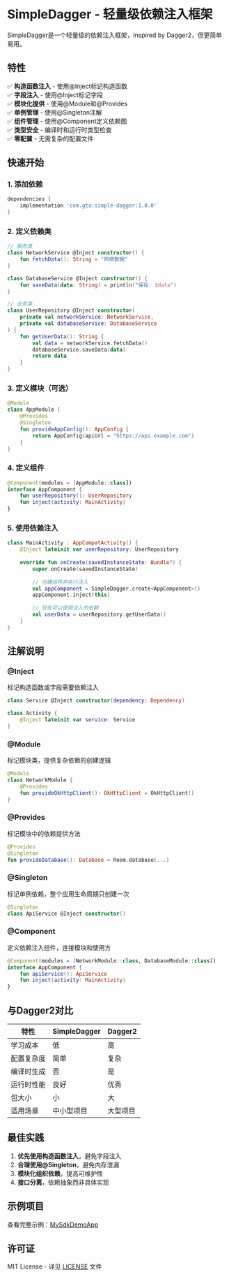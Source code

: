 # SimpleDagger - 轻量级依赖注入框架

SimpleDagger是一个轻量级的依赖注入框架，inspired by Dagger2，但更简单易用。

## 特性

✅ **构造函数注入** - 使用@Inject标记构造函数  
✅ **字段注入** - 使用@Inject标记字段  
✅ **模块化提供** - 使用@Module和@Provides  
✅ **单例管理** - 使用@Singleton注解  
✅ **组件管理** - 使用@Component定义依赖图  
✅ **类型安全** - 编译时和运行时类型检查  
✅ **零配置** - 无需复杂的配置文件  

## 快速开始

### 1. 添加依赖

```gradle
dependencies {
    implementation 'com.gta:simple-dagger:1.0.0'
}
```

### 2. 定义依赖类

```kotlin
// 服务类
class NetworkService @Inject constructor() {
    fun fetchData(): String = "网络数据"
}

class DatabaseService @Inject constructor() {
    fun saveData(data: String) = println("保存: $data")
}

// 业务类
class UserRepository @Inject constructor(
    private val networkService: NetworkService,
    private val databaseService: DatabaseService
) {
    fun getUserData(): String {
        val data = networkService.fetchData()
        databaseService.saveData(data)
        return data
    }
}
```

### 3. 定义模块（可选）

```kotlin
@Module
class AppModule {
    @Provides
    @Singleton
    fun provideAppConfig(): AppConfig {
        return AppConfig(apiUrl = "https://api.example.com")
    }
}
```

### 4. 定义组件

```kotlin
@Component(modules = [AppModule::class])
interface AppComponent {
    fun userRepository(): UserRepository
    fun inject(activity: MainActivity)
}
```

### 5. 使用依赖注入

```kotlin
class MainActivity : AppCompatActivity() {
    @Inject lateinit var userRepository: UserRepository
    
    override fun onCreate(savedInstanceState: Bundle?) {
        super.onCreate(savedInstanceState)
        
        // 创建组件并执行注入
        val appComponent = SimpleDagger.create<AppComponent>()
        appComponent.inject(this)
        
        // 现在可以使用注入的依赖
        val userData = userRepository.getUserData()
    }
}
```

## 注解说明

### @Inject
标记构造函数或字段需要依赖注入

```kotlin
class Service @Inject constructor(dependency: Dependency)

class Activity {
    @Inject lateinit var service: Service
}
```

### @Module
标记模块类，提供复杂依赖的创建逻辑

```kotlin
@Module
class NetworkModule {
    @Provides
    fun provideOkHttpClient(): OkHttpClient = OkHttpClient()
}
```

### @Provides
标记模块中的依赖提供方法

```kotlin
@Provides
@Singleton
fun provideDatabase(): Database = Room.database(...)
```

### @Singleton
标记单例依赖，整个应用生命周期只创建一次

```kotlin
@Singleton
class ApiService @Inject constructor()
```

### @Component
定义依赖注入组件，连接模块和使用方

```kotlin
@Component(modules = [NetworkModule::class, DatabaseModule::class])
interface AppComponent {
    fun apiService(): ApiService
    fun inject(activity: MainActivity)
}
```

## 与Dagger2对比

| 特性 | SimpleDagger | Dagger2 |
|------|-------------|---------|
| 学习成本 | 低 | 高 |
| 配置复杂度 | 简单 | 复杂 |
| 编译时生成 | 否 | 是 |
| 运行时性能 | 良好 | 优秀 |
| 包大小 | 小 | 大 |
| 适用场景 | 中小型项目 | 大型项目 |

## 最佳实践

1. **优先使用构造函数注入**，避免字段注入
2. **合理使用@Singleton**，避免内存泄漏
3. **模块化组织依赖**，提高可维护性
4. **接口分离**，依赖抽象而非具体实现

## 示例项目

查看完整示例：[MySdkDemoApp](../app/)

## 许可证

MIT License - 详见 [LICENSE](LICENSE) 文件